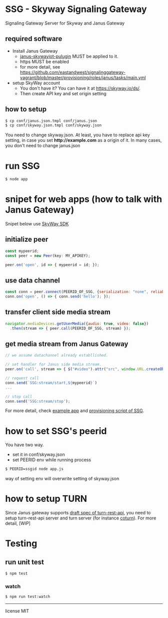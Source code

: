 # SSG - Skyway Signaling Gateway

Signaling Gateway Server for Skyway and Janus Gateway

## required software

* Install Janus Gateway
  - [janus-skywayiot-pulugin](https://github.com/eastandwest/janus-skywayiot-plugin) MUST be applied to it.
  - https MUST be enabled
  - for more detail, see https://github.com/eastandwest/signalinggateway-vagrant/blob/master/provisioning/roles/janus/tasks/main.yml
* setup SkyWay account
  - You don't have it? You can have it at https://skyway.io/ds/.
  - Then create API key and set origin setting

## how to setup

```bash
$ cp conf/janus.json.tmpl conf/janus.json
$ cp conf/skyway.json.tmpl conf/skyway.json
```

You need to change skyway.json. At least, you have to replace api key setting, in case you set __http://example.com__ as a origin of it.
In many cases, you don't need to change janus.json

# run SSG

```bash
$ node app
```

# snipet for web apps (how to talk with Janus Gateway)

Snipet below use [SkyWay SDK](http://nttcom.github.io/skyway/en/index.html)

## initialize peer

```javascript
const mypeerid;
const peer = new Peer(key: MY_APIKEY);

peer.on('open', id => { mypeerid = id; });
```


## use data channel

```javascript
const conn = peer.connect(PEERID_OF_SSG, {serialization: "none", reliable: true});
conn.on('open', () => { conn.send('hello'); });
```

## transfer client side media stream

```javascript
navigator.mediaDevices.getUserMedia({audio: true, video: false})
  .then(stream => { peer.call(PEERID_OF_SSG, stream) });
```

## get media stream from Janus Gateway

```javascript
// we assume datachannel already establlished.

// set handler for Janus side media stream.
peer.on('call', stream => { $("#video").attr("src", window.URL.createObjectURL(stream) });

// request call
conn.send(`SSG:stream/start,${mypeerid}`)
...

// stop call
conn.send('SSG:stream/stop');
```

For more detail, check [example app](https://github.com/eastandwest/signalinggateway/blob/master/views/examples/index.ejs) and [provisioning script of SSG](https://github.com/eastandwest/signalinggateway-vagrant).

# how to set SSG's peerid

You have two way.

* set it in conf/skyway.json
* set PEERID env while running process

```bash
$ PEERID=ssgid node app.js
```

way of setting env will overwrite setting of skyway.json

# how to setup TURN

Since Janus gateway supports [draft spec of turn-rest-api](https://tools.ietf.org/html/draft-uberti-rtcweb-turn-rest-00), you need to setup turn-rest-api server and turn server (for instance [coturn](https://github.com/coturn/coturn)). For more detail, [WIP]


# Testing

## run unit test

```bash
$ npm test
```

### watch

```bash
$ npm run test:watch
```

---
license MIT
